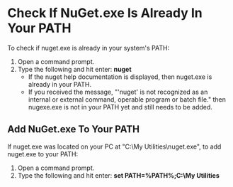 # Check If NuGet.exe Is Already In Your PATH

To check if nuget.exe is already in your system's PATH:

1. Open a command prompt.
1. Type the following and hit enter: **nuget**
	* If the nuget help documentation is displayed, then nuget.exe is already in your PATH.
	* If you received the message, "'nuget' is not recognized as an internal or external command, operable program or batch file." then nugexe.exe is not in your PATH yet and still needs to be added.

## Add NuGet.exe To Your PATH

If nuget.exe was located on your PC at "C:\My Utilities\nuget.exe", to add nuget.exe to your PATH:

1. Open a command prompt.
1. Type the following and hit enter: **set PATH=%PATH%;C:\My Utilities**
